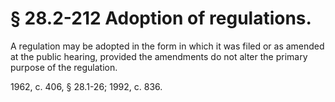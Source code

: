 # § 28.2-212 Adoption of regulations.

<p>A regulation may be adopted in the form in which it was filed or as amended at the public hearing, provided the amendments do not alter the primary purpose of the regulation.</p><p>1962, c. 406, § 28.1-26; 1992, c. 836.</p>